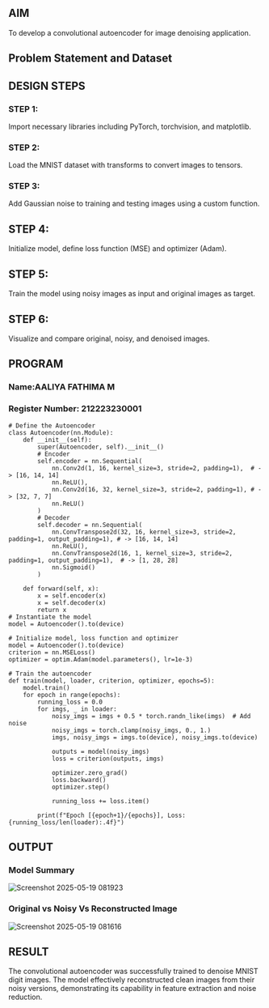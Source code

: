 
## AIM

To develop a convolutional autoencoder for image denoising application.

## Problem Statement and Dataset


## DESIGN STEPS

### STEP 1: 
Import necessary libraries including PyTorch, torchvision, and matplotlib.

### STEP 2:
Load the MNIST dataset with transforms to convert images to tensors.

### STEP 3:
Add Gaussian noise to training and testing images using a custom function.

## STEP 4:
Initialize model, define loss function (MSE) and optimizer (Adam).

## STEP 5:
Train the model using noisy images as input and original images as target.

## STEP 6:
Visualize and compare original, noisy, and denoised images.
## PROGRAM
### Name:AALIYA FATHIMA M
### Register Number: 212223230001
```
# Define the Autoencoder
class Autoencoder(nn.Module):
    def __init__(self):
        super(Autoencoder, self).__init__()
        # Encoder
        self.encoder = nn.Sequential(
            nn.Conv2d(1, 16, kernel_size=3, stride=2, padding=1),  # -> [16, 14, 14]
            nn.ReLU(),
            nn.Conv2d(16, 32, kernel_size=3, stride=2, padding=1), # -> [32, 7, 7]
            nn.ReLU()
        )
        # Decoder
        self.decoder = nn.Sequential(
            nn.ConvTranspose2d(32, 16, kernel_size=3, stride=2, padding=1, output_padding=1), # -> [16, 14, 14]
            nn.ReLU(),
            nn.ConvTranspose2d(16, 1, kernel_size=3, stride=2, padding=1, output_padding=1),  # -> [1, 28, 28]
            nn.Sigmoid()
        )

    def forward(self, x):
        x = self.encoder(x)
        x = self.decoder(x)
        return x
# Instantiate the model
model = Autoencoder().to(device)

# Initialize model, loss function and optimizer
model = Autoencoder().to(device)
criterion = nn.MSELoss()
optimizer = optim.Adam(model.parameters(), lr=1e-3)

# Train the autoencoder
def train(model, loader, criterion, optimizer, epochs=5):
    model.train()
    for epoch in range(epochs):
        running_loss = 0.0
        for imgs, _ in loader:
            noisy_imgs = imgs + 0.5 * torch.randn_like(imgs)  # Add noise
            noisy_imgs = torch.clamp(noisy_imgs, 0., 1.)
            imgs, noisy_imgs = imgs.to(device), noisy_imgs.to(device)

            outputs = model(noisy_imgs)
            loss = criterion(outputs, imgs)

            optimizer.zero_grad()
            loss.backward()
            optimizer.step()

            running_loss += loss.item()

        print(f"Epoch [{epoch+1}/{epochs}], Loss: {running_loss/len(loader):.4f}")
```

## OUTPUT

### Model Summary
![Screenshot 2025-05-19 081923](https://github.com/user-attachments/assets/2225d1e5-e044-46e9-85b2-3c46f8aee0de)



### Original vs Noisy Vs Reconstructed Image
![Screenshot 2025-05-19 081616](https://github.com/user-attachments/assets/4f7be6ce-dda9-458b-950c-9109e564903c)


## RESULT
The convolutional autoencoder was successfully trained to denoise MNIST digit images. The model effectively reconstructed clean images from their noisy versions, demonstrating its capability in feature extraction and noise reduction.
